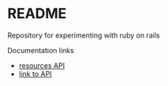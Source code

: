 # README

Repository for experimenting with ruby on rails

Documentation links
* [resources API](https://api.rubyonrails.org/v7.0.1/classes/ActionDispatch/Routing/Mapper/Resources.html#method-i-resources)
* [link to API](https://api.rubyonrails.org/v7.0.1/classes/ActionView/Helpers/UrlHelper.html#method-i-link_to)
